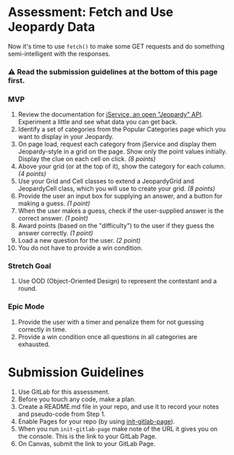 # Assessment: Fetch and Use Jeopardy Data

Now it's time to use `fetch()` to make some GET requests and do something semi-intelligent with the responses.

### :warning: Read the submission guidelines at the bottom of this page first.

### MVP

1. Review the documentation for [jService, an open "Jeopardy" API](http://jservice.io/). Experiment a little and see what data you can get back.
2. Identify a set of categories from the Popular Categories page which you want to display in your Jeopardy.
3. On page load, request each category from jService and display them Jeopardy-style in a grid on the page. Show only the point values initially. Display the clue on each cell on click. *(8 points)*
4. Above your grid (or at the top of it), show the category for each column. *(4 points)*
5. Use your Grid and Cell classes to extend a JeopardyGrid and JeopardyCell class, which you will use to create your grid. *(8 points)*
6. Provide the user an input box for supplying an answer, and a button for making a guess. *(1 point)*
7. When the user makes a guess, check if the user-supplied answer is the correct answer. *(1 point)*
8. Award points (based on the "difficulty") to the user if they guess the answer correctly. *(1 point)*
9. Load a new question for the user. *(2 point)*
10. You do not have to provide a win condition.

### Stretch Goal
1. Use OOD (Object-Oriented Design) to represent the contestant and a round.

### Epic Mode
1. Provide the user with a timer and penalize them for not guessing correctly in time.
2. Provide a win condition once all questions in all categories are exhausted.

# Submission Guidelines
1. Use GitLab for this assessment.
2. Before you touch any code, make a plan.
3. Create a README.md file in your repo, and use it to record your notes and pseudo-code from Step 1.
4. Enable Pages for your repo (by using [init-gitlab-page](https://gitlab.com/kenzie-academy/misc/init-gitlab-page)).
5. When you run `init-gitlab-page` make note of the URL it gives you on the console. This is the link to your GitLab Page.
6. On Canvas, submit the link to your GitLab Page.
